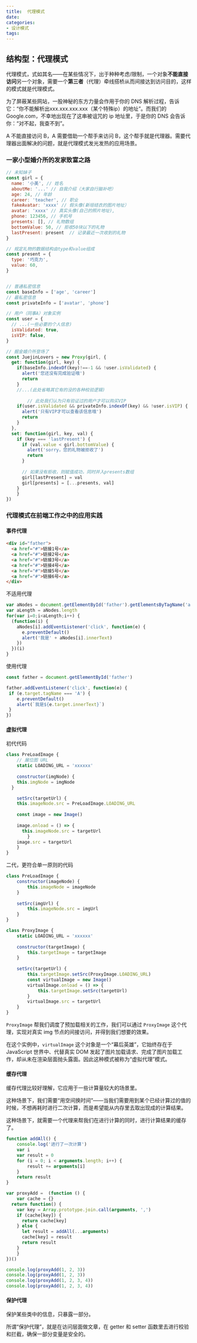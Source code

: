 ```yaml
---
title:  代理模式
date: 
categories:
- 设计模式
tags:
---
```


## 结构型：代理模式

代理模式，式如其名——在某些情况下，出于种种考虑/限制，一个对象**不能直接访问**另一个对象，需要一个**第三者**（代理）牵线搭桥从而间接达到访问目的，这样的模式就是代理模式。

为了屏蔽某些网站，一股神秘的东方力量会作用于你的 DNS 解析过程，告诉它：“你不能解析出xxx.xxx.xxx.xxx（某个特殊ip）的地址”。而我们的 Google.com，不幸地出现在了这串被诅咒的 ip 地址里，于是你的 DNS 会告诉你：“对不起，我查不到”。

 A 不能直接访问 B，A 需要借助一个帮手来访问 B，这个帮手就是代理器。需要代理器出面解决的问题，就是代理模式发光发热的应用场景。

### 一家小型婚介所的发家致富之路

```javascript
// 未知妹子
const girl = {
  name: '小美', // 姓名
  aboutMe: '...' // 自我介绍（大家自行脑补吧）
  age: 24, // 年龄
  career: 'teacher', // 职业
  fakeAvatar: 'xxxx' // 假头像(新垣结衣的图片地址）
  avatar: 'xxxx' // 真实头像(自己的照片地址),
  phone: 123456, // 手机号
  presents: [], // 礼物数组
  bottomValue: 50, // 拒收50块以下的礼物
  lastPresent: present  // 记录最近一次收到的礼物
}

// 规定礼物的数据结构由type和value组成
const present = {
  type: '巧克力',
  value: 60,
}


// 普通私密信息
const baseInfo = ['age', 'career']
// 最私密信息
const privateInfo = ['avatar', 'phone']

// 用户（同事A）对象实例
const user = {
  // ...(一些必要的个人信息)
  isValidated: true,
  isVIP: false,
}

// 掘金婚介所登场了
const JuejinLovers = new Proxy(girl, {
  get: function(girl, key) {
    if(baseInfo.indexOf(key)!==-1 && !user.isValidated) {
      alert('您还没有完成验证哦')
      return
    }
    //...(此处省略其它有的没的各种校验逻辑)
    
		// 此处我们认为只有验证过的用户才可以购买VIP
    if(user.isValidated && privateInfo.indexOf(key) && !user.isVIP) {
      alert('只有VIP才可以查看该信息哦')
      return
    }
  },
  set: function(girl, key, val) {
    if (key === 'lastPresent') {
      if (val.value < girl.bottomValue) {
        alert('sorry，您的礼物被拒收了')
        return
      }
      
      // 如果没有拒收，则赋值成功，同时并入presents数组
      girl[lastPresent] = val
      girl[presents] = [...presents, val]
    }
	}
})
```

### 代理模式在前端工作之中的应用实践

#### 事件代理

```html
<div id="father">
  <a href="#">链接1号</a>
  <a href="#">链接2号</a>
  <a href="#">链接3号</a>
  <a href="#">链接4号</a>
  <a href="#">链接5号</a>
  <a href="#">链接6号</a>
</div>
```

不适用代理

```javascript
var aNodes = document.getElementById('father').getElementsByTagName('a')
var aLength = aNodes.length
for(var i=0;i<aLength;i++) {
  (function(i) {
    aNodes[i].addEventListener('click', function(e) {
      e.preventDefault()
      alert('我是' + aNodes[i].innerText)
    })
  })(i)
}
```



使用代理

```javascript
const father = document.getElementById('father')

father.addEventListener('click', function(e) {
 if (e.target.tagName === 'A') {
 	e.preventDefault()
 	alert(`我是${e.target.innerText}`)
 }
})
```



#### 虚拟代理

初代代码

```javascript
class PreLoadImage {
	// 展位图 URL
	static LOADING_URL = 'xxxxxx'
	
	constructor(imgNode) {
    this.imgNode = imgNode
  }

	setSrc(targetUrl) {
    this.imageNode.src = PreLoadImage.LOADING_URL
    
    const image = new Image()
    
    image.onload = () => {
      this.imageNode.src = targetUrl
		}
    image.src = targetUrl
	}
}
```

二代，更符合单一原则的代码

```javascript
class PreLoadImage {
	constructor(imageNode) {
		this.imageNode = imageNode
	}
	
	setSrc(imgUrl) {
		this.imageNode.src = imgUrl
	}
}

class ProxyImage {
	static LOADING_URL = 'xxxxxx'
	
	constructor(targetImage) {
		this.targetImage = targetImage
	}
	
	setSrc(targetUrl) {
		this.targetImage.setSrc(ProxyImage.LOADING_URL)
		const virtualImage = new Image()
		virtualImage.onload = () => {
			this.targetImage.setSrc(targetUrl)
		}
		virtualImage.src = targetUrl
	}
}
```

`ProxyImage` 帮我们调度了预加载相关的工作，我们可以通过 `ProxyImage` 这个代理，实现对真实 img 节点的间接访问，并得到我们想要的效果。

在这个实例中，`virtualImage` 这个对象是一个“幕后英雄”，它始终存在于 JavaScript 世界中、代替真实 DOM 发起了图片加载请求、完成了图片加载工作，却从未在渲染层面抛头露面。因此这种模式被称为“虚拟代理”模式。

#### 缓存代理

缓存代理比较好理解，它应用于一些计算量较大的场景里。

这种场景下，我们需要“用空间换时间”——当我们需要用到某个已经计算过的值的时候，不想再耗时进行二次计算，而是希望能从内存里去取出现成的计算结果。

这种场景下，就需要一个代理来帮我们在进行计算的同时，进行计算结果的缓存了。

```javascript
function addAll() {
	console.log('进行了一次计算')
	var i
	var result = 0
	for (i = 0; i < arguments.length; i++) {
		result += arguments[i]
	}
	return result
}

var proxyAdd =  (function () {
	var cache = {}
  return function() {
    var key = Array.prototype.join.call(arguments, ',')
    if (cache[key]) {
      return cache[key]
    } else {
      let result = addAll(...arguments)
      cache[key] = result
      return result
    }
	}
})()

console.log(proxyAdd(1, 2, 3))
console.log(proxyAdd(1, 2, 3))
console.log(proxyAdd(1, 2, 3, 4))
console.log(proxyAdd(1, 2, 3, 4))
```

#### 保护代理

保护某些类中的信息，只暴露一部分。

所谓“保护代理”，就是在访问层面做文章，在 getter 和 setter 函数里去进行校验和拦截，确保一部分变量是安全的。

